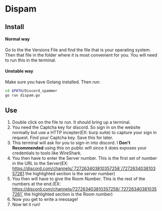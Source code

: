 # Dispam

## Install
#### Normal way
Go to the the Versions File and find the file that is your operating system. Then that file in the folder where it is most convenient for you. You will need to run this in the terminal.
#### Unstable way
Make sure you have Golang installed. Then run:
```sh
cd $PATH/Discord_spammer
go run dispam.go
```

## Use
1. Double click on the file to run. It should bring up a terminal.
2. You need the Captcha key for discord. So sign in on the website normally but use a HTTP incepter(EX: burp suite) to capture your sign in request. Find your Captcha key. Save this for later.
3. This terminal will ask for you to sign-in into discord. I **Don't Recommended** using this on public wifi since it does exposes your credentials to tools like WireShark.
4. You then have to enter the Server number. This is the first set of number in the URL to the Server(EX: https://discord.com/channels/`727263403810357258`/727263403810357261 the highlighted section is the server number)
5. You then will have to give the Room Number. This is the rest of the numbers at the end.(EX: https://discord.com/channels/727263403810357258/`727263403810357261` the highlighted section is the Room number)
6. Now you get to write a message!
7. Now let it run!
